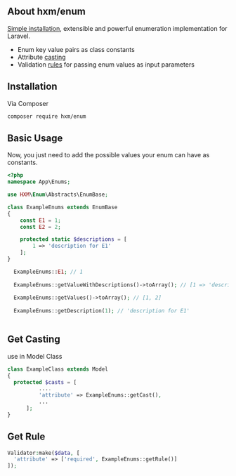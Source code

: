 
## About hxm/enum

[Simple installation](#installation), extensible and powerful enumeration implementation for Laravel.

- Enum key value pairs as class constants
- Attribute [casting](#get-casting)
- Validation [rules](#get-rule) for passing enum values as input parameters


## Installation


Via Composer

```bash
composer require hxm/enum
```

## Basic Usage


Now, you just need to add the possible values your enum can have as constants.

```php
<?php
namespace App\Enums;

use HXM\Enum\Abstracts\EnumBase;

class ExampleEnums extends EnumBase
{
    const E1 = 1;
    const E2 = 2;

    protected static $descriptions = [
        1 => 'description for E1'
    ];
}
```

```php
  ExampleEnums::E1; // 1
  
  ExampleEnums::getValueWithDescriptions()->toArray(); // [1 => 'description for E1', 2 => "E2"]
  
  ExampleEnums::getValues()->toArray(); // [1, 2]
  
  ExampleEnums::getDescription(1); // 'description for E1'
  
```

## Get Casting
use in Model Class
```php
class ExampleClass extends Model
{
  protected $casts = [
          ....
          'attribute' => ExampleEnums::getCast(),
          ...
      ];
}

```

## Get Rule

```php
Validator:make($data, [
  'attribute' => ['required', ExampleEnums::getRule()]
]);
```

